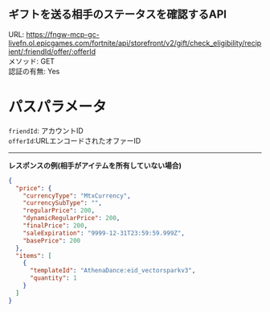 ## ギフトを送る相手のステータスを確認するAPI

URL: https://fngw-mcp-gc-livefn.ol.epicgames.com/fortnite/api/storefront/v2/gift/check_eligibility/recipient/:friendId/offer/:offerId \
メソッド: GET \
認証の有無: Yes 

# パスパラメータ

`friendId`: アカウントID<br/>
`offerId`:URLエンコードされたオファーID

---

__レスポンスの例(相手がアイテムを所有していない場合)__

```json
{
  "price": {
    "currencyType": "MtxCurrency",
    "currencySubType": "",
    "regularPrice": 200,
    "dynamicRegularPrice": 200,
    "finalPrice": 200,
    "saleExpiration": "9999-12-31T23:59:59.999Z",
    "basePrice": 200
  },
  "items": [
    {
      "templateId": "AthenaDance:eid_vectorsparkv3",
      "quantity": 1
    }
  ]
}
```
